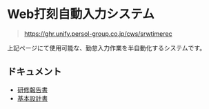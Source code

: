 # Web打刻自動入力システム

> https://ghr.unify.persol-group.co.jp/cws/srwtimerec

上記ページにて使用可能な、勤怠入力作業を半自動化するシステムです。

## ドキュメント

+ [研修報告書](https://github.com/euphmat/PPHRWebDakoku/blob/master/doc/00.%E7%A0%94%E4%BF%AE%E5%A0%B1%E5%91%8A%E6%9B%B8.md)
+ [基本設計書](https://github.com/euphmat/PPHRWebDakoku/blob/master/doc/01.%E5%9F%BA%E6%9C%AC%E8%A8%AD%E8%A8%88%E6%9B%B8.md)
